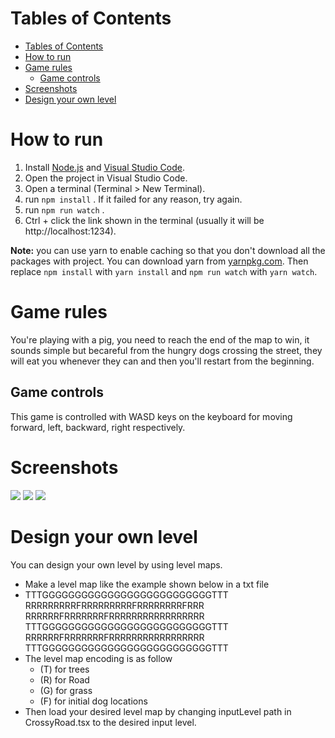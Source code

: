 

# Tables of Contents
- [Tables of Contents](#tables-of-contents)
- [How to run](#how-to-run)
- [Game rules](#game-rules)
  - [Game controls](#game-controls)
- [Screenshots](#screenshots)
- [Design your own level](#design-your-own-level)


# How to run

1. Install [Node.js](https://nodejs.org/en/) and [Visual Studio Code](https://code.visualstudio.com/).
2. Open the project in Visual Studio Code.
3. Open a terminal (Terminal > New Terminal).
4. run `npm install` . If it failed for any reason, try again.
5. run `npm run watch` .
6. Ctrl + click the link shown in the terminal (usually it will be http://localhost:1234).

**Note:** you can use yarn to enable caching so that you don't download all the packages with project. You can download yarn from [yarnpkg.com](https://yarnpkg.com/lang/en/). Then replace `npm install` with `yarn install` and `npm run watch` with `yarn watch`.

# Game rules
You're playing with a pig, you need to reach the end of the map to win, it sounds simple but becareful from the hungry dogs crossing the street, they will eat you whenever they can and then you'll restart from the beginning.
## Game controls
This game is controlled with WASD keys on the keyboard for moving forward, left, backward, right respectively.

# Screenshots
![](https://i.imgur.com/N9yDGkt.jpg)
![](https://i.imgur.com/vxlSwEx.jpg)
![](https://i.imgur.com/xhnKDK7.gif)


# Design your own level
You can design your own level by using level maps.
* Make a level map like the example shown below in a txt file
* TTTGGGGGGGGGGGGGGGGGGGGGGGGGGTTT
RRRRRRRRRFRRRRRRRRRFRRRRRRRRFRRR
RRRRRRFRRRRRRRFRRRRRRRRRRRRRRRRR
TTTGGGGGGGGGGGGGGGGGGGGGGGGGGTTT
RRRRRRFRRRRRRRFRRRRRRRRRRRRRRRRR
TTTGGGGGGGGGGGGGGGGGGGGGGGGGGTTT
* The level map encoding is as follow
    * (T) for trees
    * (R) for Road
    * (G) for grass
    * (F) for initial dog locations
* Then load your desired level map by changing inputLevel path in CrossyRoad.tsx to the desired input level.